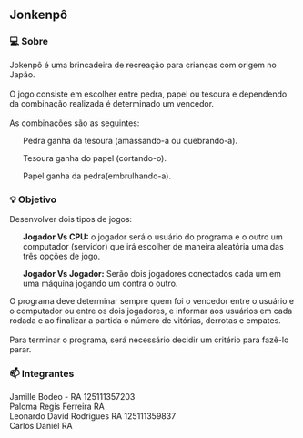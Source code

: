 ## Jonkenpô

### :computer: Sobre

Jokenpô é uma brincadeira de recreação para crianças com origem no Japão. 
<br>
<br>O jogo consiste em escolher entre pedra, papel ou tesoura e dependendo da combinação realizada é determinado um vencedor. 
<br><br>
As combinações são as seguintes:
<br>

<ul>Pedra ganha da tesoura (amassando-a ou quebrando-a).</ul>
<ul> Tesoura ganha do papel (cortando-o).</ul> 
<ul>Papel ganha da pedra(embrulhando-a).</ul>
 

### :bulb: Objetivo

Desenvolver dois tipos de jogos:

<ul><b>Jogador Vs CPU:</b> o jogador será o usuário do programa e o outro um computador (servidor)
que irá escolher de maneira aleatória uma das três opções de jogo.</ul>

<ul><b>Jogador Vs Jogador:</b> Serão dois jogadores conectados cada um em uma máquina jogando
um contra o outro.</ul>

O programa deve determinar sempre quem foi o vencedor entre o usuário e o computador ou entre
os dois jogadores, e informar aos usuários em cada rodada e ao finalizar a partida o número de
vitórias, derrotas e empates.
<br><br>
Para terminar o programa, será necessário decidir um critério para fazê-lo parar.

### :mailbox: Integrantes

Jamille Bodeo - RA 125111357203
<br>
Paloma Regis Ferreira RA
<br>
Leonardo David Rodrigues RA 125111359837
<br>
Carlos Daniel RA
